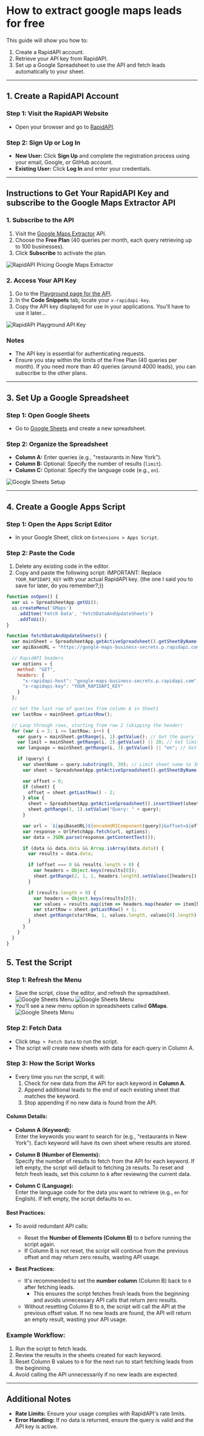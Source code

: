 # How to extract google maps leads for free

This guide will show you how to:
1. Create a RapidAPI account.
2. Retrieve your API key from RapidAPI.
3. Set up a Google Spreadsheet to use the API and fetch leads automatically to your sheet.

---

## 1. Create a RapidAPI Account

### Step 1: Visit the RapidAPI Website
- Open your browser and go to [RapidAPI](https://rapidapi.com).

### Step 2: Sign Up or Log In
- **New User:** Click **Sign Up** and complete the registration process using your email, Google, or GitHub account.
- **Existing User:** Click **Log In** and enter your credentials.

---
## Instructions to Get Your RapidAPI Key and subscribe to the Google Maps Extractor API

### 1. Subscribe to the API
1. Visit the [Google Maps Extractor](https://rapidapi.com/flybyapi1/api/google-maps-extractor2/pricing) API.
2. Choose the **Free Plan** (40 queries per month, each query retrieving up to 100 businesses).
3. Click **Subscribe** to activate the plan.

![RapidAPI Pricing Google Maps Extractor](google_maps_leads_rapidapi.png)

### 2. Access Your API Key
1. Go to the [Playground page for the API](https://rapidapi.com/flybyapi1/api/google-maps-extractor2/playground/apiendpoint_546ddc30-be34-4777-876d-d60b72114691).
2. In the **Code Snippets** tab, locate your `x-rapidapi-key`.
3. Copy the API key displayed for use in your applications. You'll have to use it later...

![RapidAPI Playground API Key](google_maps_scraper_change_check_api.png)

### Notes
- The API key is essential for authenticating requests.
- Ensure you stay within the limits of the Free Plan (40 queries per month).
If you need more than 40 queries (around 4000 leads), you can subscribe to the other plans.

---

## 3. Set Up a Google Spreadsheet

### Step 1: Open Google Sheets
- Go to [Google Sheets](https://sheets.google.com) and create a new spreadsheet.

### Step 2: Organize the Spreadsheet
- **Column A:** Enter queries (e.g., "restaurants in New York").
- **Column B:** Optional: Specify the number of results (`limit`).
- **Column C:** Optional: Specify the language code (e.g., `en`).

![Google Sheets Setup](google_maps_scraper_spreadsheets_setup.png)


---

## 4. Create a Google Apps Script

### Step 1: Open the Apps Script Editor
- In your Google Sheet, click on `Extensions > Apps Script`.

### Step 2: Paste the Code
1. Delete any existing code in the editor.
2. Copy and paste the following script:
IMPORTANT: Replace `YOUR_RAPIDAPI_KEY` with your actual RapidAPI key. (the one I said you to save for later, do you remember?;))

```javascript
function onOpen() {
  var ui = SpreadsheetApp.getUi();
  ui.createMenu('GMaps')
    .addItem('Fetch Data', 'fetchDataAndUpdateSheets')
    .addToUi();
}

function fetchDataAndUpdateSheets() {
  var mainSheet = SpreadsheetApp.getActiveSpreadsheet().getSheetByName("Sheet1"); // Your main sheet name
  var apiBaseURL = "https://google-maps-business-secrets.p.rapidapi.com/locate_and_search?query=";

  // RapidAPI headers
  var options = {
    method: "GET",
    headers: {
      "x-rapidapi-host": "google-maps-business-secrets.p.rapidapi.com",
      "x-rapidapi-key": "YOUR_RAPIDAPI_KEY"
    }
  };

  // Get the last row of queries from column A in Sheet1
  var lastRow = mainSheet.getLastRow();

  // Loop through rows, starting from row 2 (skipping the header)
  for (var i = 2; i <= lastRow; i++) {
    var query = mainSheet.getRange(i, 1).getValue(); // Get the query from column A
    var limit = mainSheet.getRange(i, 2).getValue() || 20; // Get limit from column B or default to 20
    var language = mainSheet.getRange(i, 3).getValue() || "en"; // Get language from column C or default to 'en'

    if (query) {
      var sheetName = query.substring(0, 30); // Limit sheet name to 30 characters
      var sheet = SpreadsheetApp.getActiveSpreadsheet().getSheetByName(sheetName);

      var offset = 0;
      if (sheet) {
        offset = sheet.getLastRow() - 2;
      } else {
        sheet = SpreadsheetApp.getActiveSpreadsheet().insertSheet(sheetName);
        sheet.getRange(1, 1).setValue("Query: " + query);
      }

      var url = `${apiBaseURL}${encodeURIComponent(query)}&offset=${offset}&limit=${limit}&language=${language}`;
      var response = UrlFetchApp.fetch(url, options);
      var data = JSON.parse(response.getContentText());

      if (data && data.data && Array.isArray(data.data)) {
        var results = data.data;

        if (offset === 0 && results.length > 0) {
          var headers = Object.keys(results[0]);
          sheet.getRange(2, 1, 1, headers.length).setValues([headers]);
        }

        if (results.length > 0) {
          var headers = Object.keys(results[0]);
          var values = results.map(item => headers.map(header => item[header] || "N/A"));
          var startRow = sheet.getLastRow() + 1;
          sheet.getRange(startRow, 1, values.length, values[0].length).setValues(values);
        }
      }
    }
  }
}
```
## 5. Test the Script

### Step 1: Refresh the Menu
- Save the script, close the editor, and refresh the spreadsheet.
![Google Sheets Menu](google_maps_scraper_spreadsheets_run.png)
![Google Sheets Menu](google_maps_scraper_spreadsheets_save.png)
- You’ll see a new menu option in spreadsheets called **GMaps**.
![Google Sheets Menu](google_maps_scraper_spreadsheets_menu.png)


### Step 2: Fetch Data
- Click `GMap > Fetch Data` to run the script.
- The script will create new sheets with data for each query in Column A.

### Step 3: How the Script Works
- Every time you run the script, it will:
  1. Check for new data from the API for each keyword in **Column A**.
  2. Append additional leads to the end of each existing sheet that matches the keyword.
  3. Stop appending if no new data is found from the API.

#### Column Details:
- **Column A (Keyword):**  
  Enter the keywords you want to search for (e.g., "restaurants in New York"). Each keyword will have its own sheet where results are stored.
  
- **Column B (Number of Elements):**  
  Specify the number of results to fetch from the API for each keyword. If left empty, the script will default to fetching `20` results. To reset and fetch fresh leads, set this column to `0` after reviewing the current data.

- **Column C (Language):**  
  Enter the language code for the data you want to retrieve (e.g., `en` for English). If left empty, the script defaults to `en`.

#### Best Practices:
- To avoid redundant API calls:
  - Reset the **Number of Elements (Column B)** to `0` before running the script again.
  - If Column B is not reset, the script will continue from the previous offset and may return zero results, wasting API usage.


- **Best Practices:**
  - It's recommended to set the **number column** (Column B) back to `0` after fetching leads.  
    - This ensures the script fetches fresh leads from the beginning and avoids unnecessary API calls that return zero results.
  - Without resetting Column B to `0`, the script will call the API at the previous offset value. If no new leads are found, the API will return an empty result, wasting your API usage.

### Example Workflow:
1. Run the script to fetch leads.
2. Review the results in the sheets created for each keyword.
3. Reset Column B values to `0` for the next run to start fetching leads from the beginning.
4. Avoid calling the API unnecessarily if no new leads are expected.


---

## Additional Notes

- **Rate Limits:** Ensure your usage complies with RapidAPI's rate limits.
- **Error Handling:** If no data is returned, ensure the query is valid and the API key is active.


